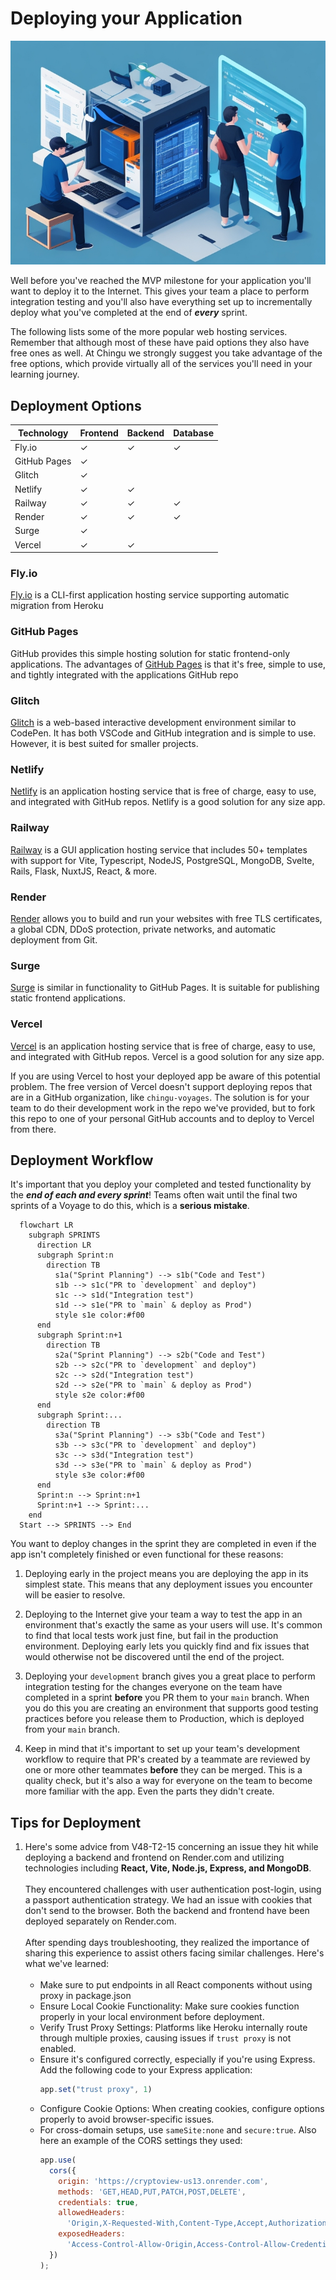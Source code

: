 # Deploying your Application

![Team deploying an app](./assets/Application_Deployment.jpeg)

Well before you've reached the MVP milestone for your application you'll want
to deploy it to the Internet. This gives your team a place to perform integration 
testing and you'll also have everything set up to incrementally deploy what 
you've completed at the end of **_every_** sprint.

The following lists some of the more popular web hosting services. Remember that
although most of these have paid options they also have free ones as well. At
Chingu we strongly suggest you take advantage of the free options, which provide
virtually all of the services you'll need in your learning journey.

## Deployment Options

| Technology              | Frontend | Backend | Database |
| ----------------------- | -------- | ------- | -------- |
| Fly.io                  | ✓        | ✓       | ✓        |
| GitHub Pages            | ✓        |         |          |
| Glitch                  | ✓        |         |          |
| Netlify                 | ✓        | ✓       |          |
| Railway                 | ✓        | ✓       | ✓        |
| Render                  | ✓        | ✓       | ✓        |
| Surge                   | ✓        |         |          |
| Vercel                  | ✓        | ✓       |          |

### Fly.io

[Fly.io](http://Fly.io) is a CLI-first application hosting service supporting
automatic migration from Heroku

### GitHub Pages

GitHub provides this simple hosting solution for static frontend-only
applications. The advantages of [GitHub Pages](https://pages.github.com/) is
that it's free, simple to use, and tightly integrated with the applications
GitHub repo

### Glitch

[Glitch](https://glitch.com/) is a web-based interactive development environment
similar to CodePen. It has both VSCode and GitHub integration and is simple to
use. However, it is best suited for smaller projects.

### Netlify

[Netlify](https://www.netlify.com/) is an application hosting service that is
free of charge, easy to use, and integrated with GitHub repos. Netlify is a good
solution for any size app.

### Railway

[Railway](https://railway.app) is a GUI application hosting service that
includes 50+ templates with support for Vite, Typescript, NodeJS, PostgreSQL,
MongoDB, Svelte, Rails, Flask, NuxtJS, React, & more.

### Render

[Render](https://render.com/) allows you to build and run your websites with
free TLS certificates, a global CDN, DDoS protection, private networks, and
automatic deployment from Git.

### Surge

[Surge](https://surge.sh/) is similar in functionality to GitHub Pages. It is
suitable for publishing static frontend applications.

### Vercel

[Vercel](https://vercel.com) is an application hosting service that is free of
charge, easy to use, and integrated with GitHub repos. Vercel is a good solution
for any size app.

If you are using Vercel to host your deployed app be aware of this potential
problem. The free version of Vercel doesn't support deploying repos that are in
a GitHub organization, like `chingu-voyages`. The solution is for your team to
do their development work in the repo we've provided, but to fork this repo to
one of your personal GitHub accounts and to deploy to Vercel from there.

## Deployment Workflow

It's important that you deploy your completed and tested functionality by the
**_end of each and every sprint_**! Teams often wait until the final two 
sprints of a Voyage to do this, which is a **serious mistake**.

```mermaid
  flowchart LR
    subgraph SPRINTS
      direction LR
      subgraph Sprint:n
        direction TB
          s1a("Sprint Planning") --> s1b("Code and Test")
          s1b --> s1c("PR to `development` and deploy")
          s1c --> s1d("Integration test")
          s1d --> s1e("PR to `main` & deploy as Prod")
          style s1e color:#f00
      end
      subgraph Sprint:n+1
        direction TB
          s2a("Sprint Planning") --> s2b("Code and Test")
          s2b --> s2c("PR to `development` and deploy")
          s2c --> s2d("Integration test")
          s2d --> s2e("PR to `main` & deploy as Prod")
          style s2e color:#f00
      end
      subgraph Sprint:...
        direction TB
          s3a("Sprint Planning") --> s3b("Code and Test")
          s3b --> s3c("PR to `development` and deploy")
          s3c --> s3d("Integration test")
          s3d --> s3e("PR to `main` & deploy as Prod")
          style s3e color:#f00
      end
      Sprint:n --> Sprint:n+1
      Sprint:n+1 --> Sprint:...
    end
  Start --> SPRINTS --> End
```

You want to deploy changes in the sprint they are completed in even if the
app isn't completely finished or even functional for these reasons:

1. Deploying early in the project means you are deploying the app in its
simplest state. This means that any deployment issues you encounter will be
easier to resolve.

2. Deploying to the Internet give your team a way to test the app in an
environment that's exactly the same as your users will use. It's common to find
that local tests work just fine, but fail in the production environment.
Deploying early lets you quickly find and fix issues that would otherwise not
be discovered until the end of the project.

3. Deploying your `development` branch gives you
a great place to perform integration testing for the changes everyone on the
team have completed in a sprint **before** you PR them to your `main` branch.
When you do this you are creating an environment that supports good testing
practices before you release them to Production, which is deployed from your 
`main` branch.

4. Keep in mind that it's important to set up your team's development workflow
to require that PR's created by a teammate are reviewed by one or more other
teammates **before** they can be merged. This is a quality check, but it's also
a way for everyone on the team to become more familiar with the app. Even the
parts they didn't create.

## Tips for Deployment

1. Here's some advice from V48-T2-15 concerning an issue they hit while 
deploying a backend and frontend on Render.com and utilizing technologies 
including **React, Vite, Node.js, Express, and MongoDB**.
<br/><br/>
They encountered challenges with user authentication post-login, using a 
passport authentication strategy. We had an issue with cookies that don't send 
to the browser. Both the backend and frontend have been deployed separately on 
Render.com. 
<br/><br/>
After spending days troubleshooting, they realized the importance of sharing 
this experience to assist others facing similar challenges. Here's what we've 
learned:
<br/><br/>	
   * Make sure to put endpoints in all React components without using proxy in 
package.json
   * Ensure Local Cookie Functionality: Make sure cookies function properly in 
your local environment before deployment.
   * Verify Trust Proxy Settings: Platforms like Heroku internally route through 
multiple proxies, causing issues if `trust proxy` is not enabled. 
   * Ensure it's configured correctly, especially if you're using Express. Add the 
following code to your Express application:
        ```js
        app.set("trust proxy", 1)
        ```
   * Configure Cookie Options: When creating cookies, configure options properly to avoid browser-specific issues. 
   * For cross-domain setups, use `sameSite:none` and `secure:true`. Also here an 
example of the CORS settings they used:
        ```js
        app.use(
          cors({
            origin: 'https://cryptoview-us13.onrender.com',
            methods: 'GET,HEAD,PUT,PATCH,POST,DELETE',
            credentials: true,
            allowedHeaders:
              'Origin,X-Requested-With,Content-Type,Accept,Authorization, Set-Cookie, Cookie',
            exposedHeaders:
              'Access-Control-Allow-Origin,Access-Control-Allow-Credentials, Set-Cookie, Cookie',
          })
        );
        ```
